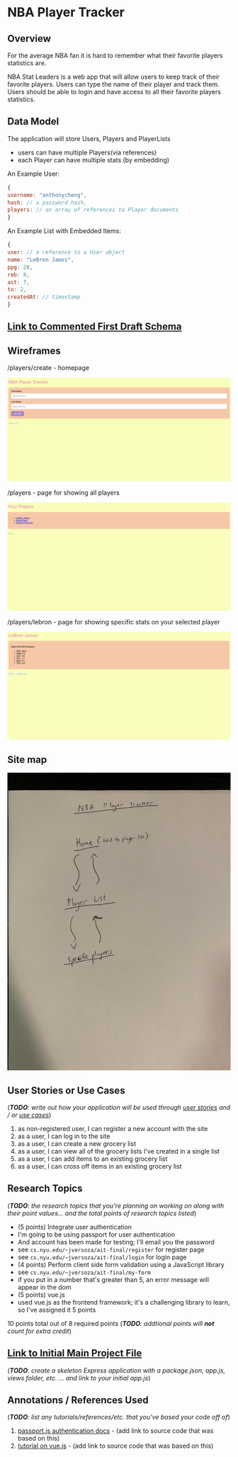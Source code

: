 # NBA Player Tracker

## Overview

For the average NBA fan it is hard to remember what their favorite players statistics are.

NBA Stat Leaders is a web app that will allow users to keep track of their favorite players. Users can type the name of their player and track them. Users should be able to login and have access to all their favorite players statistics. 


## Data Model

The application will store Users, Players and PlayerLists

* users can have multiple Players(via references)
* each Player can have multiple stats (by embedding)


An Example User:

```javascript
{
username: "anthonycheng",
hash: // a password hash,
players: // an array of references to Player documents
}
```

An Example List with Embedded Items:

```javascript
{
user: // a reference to a User object
name: "LeBron James",
ppg: 28,
reb: 8,
ast: 7,
to: 2,
createdAt: // timestamp
}
```


## [Link to Commented First Draft Schema](db.js) 


## Wireframes

/players/create - homepage

![list create](documentation/1homepage.png)

/players - page for showing all players

![list](documentation/2allPlayers.png)

/players/lebron - page for showing specific stats on your selected player

![list](documentation/3specificPlayer.png)

## Site map

![list](documentation/sitemap.jpg)

## User Stories or Use Cases

(___TODO__: write out how your application will be used through [user stories](http://en.wikipedia.org/wiki/User_story#Format) and / or [use cases](https://www.mongodb.com/download-center?jmp=docs&_ga=1.47552679.1838903181.1489282706#previous)_)

1. as non-registered user, I can register a new account with the site
2. as a user, I can log in to the site
3. as a user, I can create a new grocery list
4. as a user, I can view all of the grocery lists I've created in a single list
5. as a user, I can add items to an existing grocery list
6. as a user, I can cross off items in an existing grocery list

## Research Topics

(___TODO__: the research topics that you're planning on working on along with their point values... and the total points of research topics listed_)

* (5 points) Integrate user authentication
* I'm going to be using passport for user authentication
* And account has been made for testing; I'll email you the password
* see <code>cs.nyu.edu/~jversoza/ait-final/register</code> for register page
* see <code>cs.nyu.edu/~jversoza/ait-final/login</code> for login page
* (4 points) Perform client side form validation using a JavaScript library
* see <code>cs.nyu.edu/~jversoza/ait-final/my-form</code>
* if you put in a number that's greater than 5, an error message will appear in the dom
* (5 points) vue.js
* used vue.js as the frontend framework; it's a challenging library to learn, so I've assigned it 5 points

10 points total out of 8 required points (___TODO__: addtional points will __not__ count for extra credit_)


## [Link to Initial Main Project File](app.js) 

(___TODO__: create a skeleton Express application with a package.json, app.js, views folder, etc. ... and link to your initial app.js_)

## Annotations / References Used

(___TODO__: list any tutorials/references/etc. that you've based your code off of_)

1. [passport.js authentication docs](http://passportjs.org/docs) - (add link to source code that was based on this)
2. [tutorial on vue.js](https://vuejs.org/v2/guide/) - (add link to source code that was based on this)

